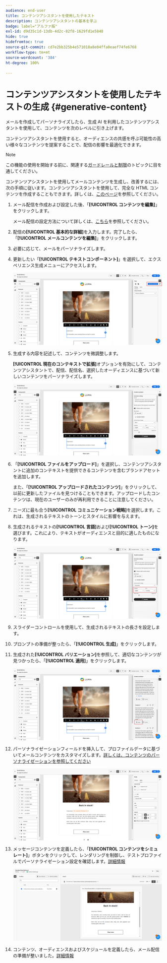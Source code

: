 ```yaml
---
audience: end-user
title: コンテンツアシスタントを使用したテキスト
description: コンテンツアシスタントの基本を学ぶ
badge: label="アルファ版"
exl-id: d9d35c1d-13db-4d2c-82f8-1629fd1e5848
hide: true
hidefromtoc: true
source-git-commit: cd7e2bb325b4e571018a8e04ffa0eaef74fe6768
workflow-type: tm+mt
source-wordcount: '384'
ht-degree: 100%

---
```


# コンテンツアシスタントを使用したテキストの生成 {#generative-content}

メールを作成してパーソナライズしたら、生成 AI を利用したコンテンツアシスタントを使用して、コンテンツを次のレベルに引き上げます。

コンテンツアシスタントを使用すると、オーディエンスの共感を呼ぶ可能性の高い様々なコンテンツを提案することで、配信の影響を最適化できます。

>[!NOTE]
>
>この機能の使用を開始する前に、関連する[ガードレールと制限](generative-gs.md#guardrails-and-limitations)のトピックに目を通してください。

コンテンツアシスタントを使用してメールコンテンツを生成し、改善するには、次の手順に従います。コンテンツアシスタントを使用して、完全な HTML コンテンツを作成することもできます。詳しくは、[このページ](generative-email.md)を参照してください。

1. メール配信を作成および設定した後、「**[!UICONTROL コンテンツを編集]**」をクリックします。

   メール配信の設定方法について詳しくは、[こちら](../email/create-email-content.md)を参照してください。

1. 配信の&#x200B;**[!UICONTROL 基本的な詳細]**&#x200B;を入力します。完了したら、「**[!UICONTROL メールコンテンツを編集]**」をクリックします。

1. 必要に応じて、メールをパーソナライズします。

1. 更新したい「**[!UICONTROL テキストコンポーネント]**」を選択して、エクスペリエンス生成メニューにアクセスします。

   ![](assets/text-genai-1.png)

1. 生成する内容を記述して、コンテンツを微調整します。

   **[!UICONTROL 現在のコンテキストで拡張]**&#x200B;オプションを有効にして、コンテンツアシスタントで、配信、配信名、選択したオーディエンスに基づいて新しいコンテンツをパーソナライズします。

   ![](assets/text-genai-3.png)

1. 「**[!UICONTROL ファイルをアップロード]**」を選択し、コンテンツアシスタントに追加のコンテキストを提供できるコンテンツを含むブランドアセットを追加します。

   また、「**[!UICONTROL アップロードされたコンテンツ]**」をクリックして、以前に更新したファイルを見つけることもできます。アップロードしたコンテンツは、現在のユーザーのみが再利用できることに注意してください。

1. ニーズに最も合う&#x200B;**[!UICONTROL コミュニケーション戦略]**&#x200B;を選択します。これは、生成されるテキストのトーンとスタイルに影響を与えます。

1. 生成されるテキストの&#x200B;**[!UICONTROL 言語]**&#x200B;および&#x200B;**[!UICONTROL トーン]**&#x200B;を選びます。これにより、テキストがオーディエンスと目的に適したものになります。

   ![](assets/text-genai-4.png)

1. スライダーコントロールを使用して、生成されるテキストの長さを設定します。

1. プロンプトの準備が整ったら、「**[!UICONTROL 生成]**」をクリックします。

1. 生成された&#x200B;**[!UICONTROL バリエーション]**&#x200B;を参照して、適切なコンテンツが見つかったら、「**[!UICONTROL 適用]**」をクリックします。

   ![](assets/text-genai-5.png)

1. パーソナライゼーションフィールドを挿入して、プロファイルデータに基づいてメールコンテンツをカスタマイズします。[詳しくは、コンテンツのパーソナライゼーションを参照してください](../personalization/personalize.md)

   ![](assets/text-genai-6.png)

1. メッセージコンテンツを定義したら、「**[!UICONTROL コンテンツをシミュレート]**」ボタンをクリックして、レンダリングを制御し、テストプロファイルでパーソナライゼーション設定を確認します。[詳細情報](../preview-test/preview-content.md)

   ![](assets/text-genai-7.png)

1. コンテンツ、オーディエンスおよびスケジュールを定義したら、メール配信の準備が整いました。[詳細情報](../monitor/prepare-send.md)
